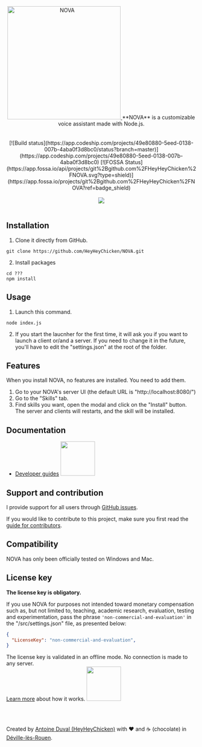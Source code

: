 <div align="center">
<a href="//nova-assistant.com" rel="nofollow">
<img src="https://github.com/HeyHeyChicken/NOVA/blob/master/resources/github-logo.svg" alt="NOVA" width="300">
</a>
**NOVA** is a customizable voice assistant made with Node.js.<br>
<br><br>
[![Build status](https://app.codeship.com/projects/49e80880-5eed-0138-007b-4aba0f3d8bc0/status?branch=master)](https://app.codeship.com/projects/49e80880-5eed-0138-007b-4aba0f3d8bc0)
[![FOSSA Status](https://app.fossa.io/api/projects/git%2Bgithub.com%2FHeyHeyChicken%2FNOVA.svg?type=shield)](https://app.fossa.io/projects/git%2Bgithub.com%2FHeyHeyChicken%2FNOVA?ref=badge_shield)
</div>

<br>

<div align="center">
    <a href="//nova-assistant.com">
        <img src="https://github.com/HeyHeyChicken/NOVA/blob/master/resources/screenshot.jpg">
    </a>
</div>

<br>

## Installation

1) Clone it directly from GitHub.
```
git clone https://github.com/HeyHeyChicken/NOVA.git
```
2) Install packages
```
cd ???
npm install
```

## Usage

1) Launch this command.
```
node index.js
```
2) If you start the laucnher for the first time, it will ask you if you want to launch a client or/and a server.
   If you need to change it in the future, you'll have to edit the "settings.json" at the root of the folder.

## Features

When you install NOVA, no features are installed. You need to add them.<br/>
1) Go to your NOVA's server UI (the default URL is "http://localhost:8080/")
2) Go to the "Skills" tab.
3) Find skills you want, open the modal and click on the "Install" button. The server and clients will restarts, and the skill will be installed.

## Documentation

- [Developer guides](//nova-assistant.com/docs) <img width="91" src="https://github.com/HeyHeyChicken/NOVA/blob/master/resources/not-done-yet.jpg">

## Support and contribution

I provide support for all users through [GitHub issues](//github.com/HeyHeyChicken/NOVA/issues).

If you would like to contribute to this project, make sure you first read the [guide for contributors](//github.com/HeyHeyChicken/NOVA/blob/master/CONTRIBUTING.md).

## Compatibility

NOVA has only been officially tested on Windows and Mac.

## License key

**The license key is obligatory.**

If you use NOVA for purposes not intended toward monetary compensation such as, but not limited to, teaching, academic research, evaluation, testing and experimentation, pass the phrase `'non-commercial-and-evaluation'` in the "/src/settings.json" file, as presented below:

```json
{
  "LicenseKey": "non-commercial-and-evaluation",
}
```

The license key is validated in an offline mode.  No connection is made to any server.<br/>
[Learn more](//nova-assistant.com/docs/tutorial-license-key.html) about how it works. <img width="91" src="https://github.com/HeyHeyChicken/NOVA/blob/master/resources/not-done-yet.jpg">

<br>
<br>

Created by [Antoine Duval (HeyHeyChicken)](//antoine.cuffel.fr) with ❤ and ☕ (chocolate) in [Déville-lès-Rouen](//en.wikipedia.org/wiki/Déville-lès-Rouen).
